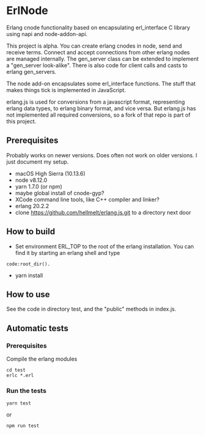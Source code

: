 # ErlNode

Erlang cnode functionality based on encapsulating erl_interface C
library using napi and node-addon-api.

This project is alpha. You can create erlang cnodes in node, send and
receive terms. Connect and accept connections from other erlang nodes
are managed internally. The gen_server class can be extended to
implement a "gen_server look-alike". There is
also code for client calls and casts to erlang gen_servers.

The node add-on encapsulates some erl_interface functions. The stuff
that makes things tick is implemented in JavaScript.

erlang.js is used for conversions from a javascript format, representing
erlang data types, to erlang binary format, and vice versa. But
erlang.js has not implemented all required conversions, so a fork of
that repo is part of this project.

## Prerequisites

Probably works on newer versions. Does often not work on older versions.
I just document my setup.

* macOS High Sierra (10.13.6)
* node v8.12.0
* yarn 1.7.0 (or npm)
* maybe global install of cnode-gyp?
* XCode command line tools, like C++ compiler and linker?
* erlang 20.2.2
* clone https://github.com/hellmelt/erlang.js.git to a directory next
    door

## How to build

* Set environment ERL_TOP to the root of the erlang installation. You
    can find it by starting an erlang shell and type

```
code:root_dir().
```

* yarn install

## How to use

See the code in directory test, and the "public" methods in index.js.

## Automatic tests

### Prerequisites

Compile the erlang modules

```
cd test
erlc *.erl
```

### Run the tests

```
yarn test
```

or

```
npm run test
```

